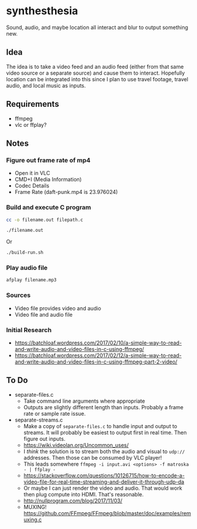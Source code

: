 # synthesthesia

Sound, audio, and maybe location all interact and blur to output something new.

## Idea

The idea is to take a video feed and an audio feed (either from that same video source or a separate source) and cause them to interact. Hopefully location can be integrated into this since I plan to use travel footage, travel audio, and local music as inputs.

## Requirements

- ffmpeg
- vlc or ffplay?

## Notes

### Figure out frame rate of mp4

- Open it in VLC
- CMD+I (Media Information)
- Codec Details
- Frame Rate (daft-punk.mp4 is 23.976024)

### Build and execute C program

```bash
cc -o filename.out filepath.c
```

```bash
./filename.out
```

Or

```bash
./build-run.sh
```

### Play audio file

```bash
afplay filename.mp3
```

### Sources

- Video file provides video and audio
- Video file and audio file

### Initial Research

- https://batchloaf.wordpress.com/2017/02/10/a-simple-way-to-read-and-write-audio-and-video-files-in-c-using-ffmpeg/
- https://batchloaf.wordpress.com/2017/02/12/a-simple-way-to-read-and-write-audio-and-video-files-in-c-using-ffmpeg-part-2-video/

## To Do

- separate-files.c
  - Take command line arguments where appropriate
  - Outputs are slightly different length than inputs. Probably a frame rate or sample rate issue.
- separate-streams.c
  - Make a copy of `separate-files.c` to handle input and output to streams. It will probably be easiest to output first in real time. Then figure out inputs.
  - https://wiki.videolan.org/Uncommon_uses/
  - I _think_ the solution is to stream both the audio and visual to `udp://` addresses. Then those can be consumed by VLC player!
  - This leads somewhere `ffmpeg -i input.avi <options> -f matroska - | ffplay -`
  - https://stackoverflow.com/questions/10126715/how-to-encode-a-video-file-for-real-time-streaming-and-deliver-it-through-udp-da
  - Or maybe I can just render the video and audio. That would work then plug compute into HDMI. That's reasonable.
  - http://nullprogram.com/blog/2017/11/03/
  - MUXING! https://github.com/FFmpeg/FFmpeg/blob/master/doc/examples/remuxing.c
